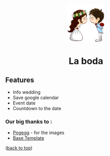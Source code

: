 <div id="top"></div>

<!-- *** July and Raquel wedding web ***  -->


<!-- PROJECT LOGO -->
<br />
<div align="center">
  <a href="">
    <img src="images/myImages/novios.png" alt="Logo" width="120" height="120">
  </a>

  <h1 align="center">La boda</h1>
</div>

## Features
- Info wedding
- Save google calendar
- Event date
- Countdown to the date


### Our big thanks to :
- [Pngegg](https://www.pngegg.com) - for the images
- [Base Template](https://technext.github.io/wedding/)


<p align="left">(<a href="#top">back to top</a>)</p>
